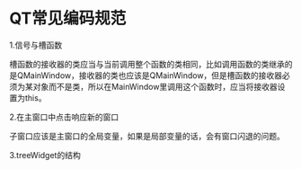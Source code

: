 # QT常见编码规范



1.信号与槽函数

槽函数的接收器的类应当与当前调用整个函数的类相同，比如调用函数的类继承的是QMainWindow，接收器的类也应该是QMainWindow，但是槽函数的接收器必须为某对象而不是类，所以在MainWindow里调用这个函数时，应当将接收器设置为this。

2.在主窗口中点击响应新的窗口

子窗口应该是主窗口的全局变量，如果是局部变量的话，会有窗口闪退的问题。

3.treeWidget的结构

